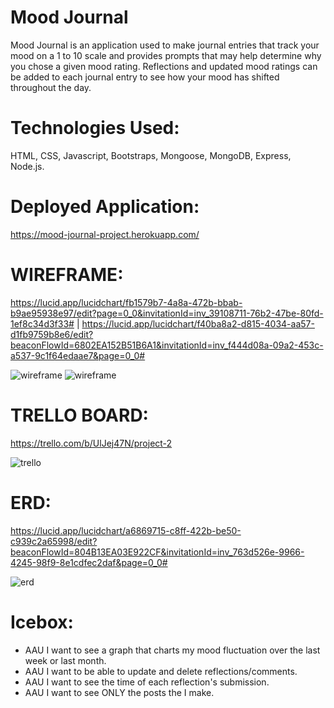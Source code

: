 # Mood Journal

Mood Journal is an application used to make journal entries that track your mood on a 1 to 10 scale and provides prompts that may help determine why you chose a given mood rating. Reflections and updated mood ratings can be added to each journal entry to see how your mood has shifted throughout the day.

# Technologies Used: 
HTML, CSS, Javascript, Bootstraps, Mongoose, MongoDB, Express, Node.js. 

# Deployed Application: 
https://mood-journal-project.herokuapp.com/

# WIREFRAME: 
https://lucid.app/lucidchart/fb1579b7-4a8a-472b-bbab-b9ae95938e97/edit?page=0_0&invitationId=inv_39108711-76b2-47be-80fd-1ef8c34d3f33# | https://lucid.app/lucidchart/f40ba8a2-d815-4034-aa57-d1fb9759b8e6/edit?beaconFlowId=6802EA152B51B6A1&invitationId=inv_f444d08a-09a2-453c-a537-9c1f64edaae7&page=0_0#

![wireframe](https://i.imgur.com/qQghTbJ.png)
![wireframe](https://i.imgur.com/psPtivu.png)

# TRELLO BOARD: 
https://trello.com/b/UlJej47N/project-2

![trello](https://i.imgur.com/235KSs4.png)

# ERD: 
https://lucid.app/lucidchart/a6869715-c8ff-422b-be50-c939c2a65998/edit?beaconFlowId=804B13EA03E922CF&invitationId=inv_763d526e-9966-4245-98f9-8e1cdfec2daf&page=0_0#

![erd](https://i.imgur.com/wCbVUrB.png)

# Icebox: 
* AAU I want to see a graph that charts my mood fluctuation over the last week or last month.
* AAU I want to be able to update and delete reflections/comments.
* AAU I want to see the time of each reflection's submission.
* AAU I want to see ONLY the posts the I make.

